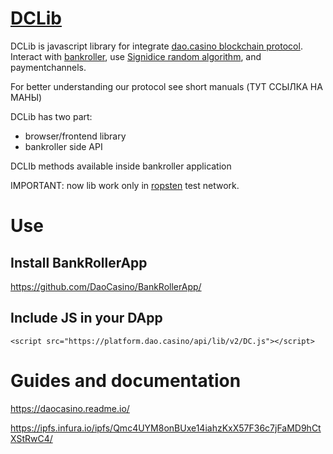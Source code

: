# [DCLib](https://github.com/DaoCasino/DCLib) 

DCLib is javascript library for integrate [dao.casino blockchain protocol](https://github.com/DaoCasino/Whitepaper).
Interact with [bankroller](https://github.com/DaoCasino/BankRollerApp), use [Signidice random algorithm](https://github.com/DaoCasino/Whitepaper/blob/master/DAO.Casino%20WP.md#35-algorithm-implemented-in-mvp-of-daocasino-protocol), and paymentchannels.

For better understanding our protocol see short manuals (ТУТ ССЫЛКА НА МАНЫ)

DCLib has two part:
  * browser/frontend library
  * bankroller side API

DCLIb methods available inside bankroller application 

IMPORTANT: now lib work only in [ropsten](https://ropsten.etherscan.io/) test network.

# Use

## Install BankRollerApp
https://github.com/DaoCasino/BankRollerApp/


## Include JS in your DApp
```
<script src="https://platform.dao.casino/api/lib/v2/DC.js"></script>

```


# Guides and documentation
https://daocasino.readme.io/

https://ipfs.infura.io/ipfs/Qmc4UYM8onBUxe14iahzKxX57F36c7jFaMD9hCtXStRwC4/

